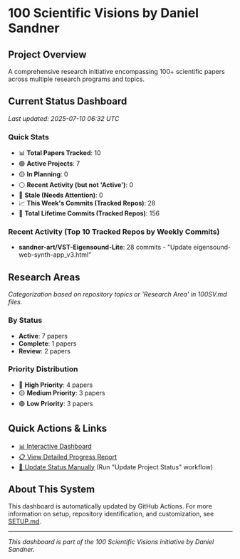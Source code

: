 # 100 Scientific Visions by Daniel Sandner

## Project Overview
A comprehensive research initiative encompassing 100+ scientific papers across multiple research programs and topics.

## Current Status Dashboard
*Last updated: 2025-07-10 06:32 UTC*

### Quick Stats
- 📊 **Total Papers Tracked**: 10
- 🟢 **Active Projects**: 7
- 🟡 **In Planning**: 0
- ⚪ **Recent Activity (but not 'Active')**: 0
- 🔴 **Stale (Needs Attention)**: 0
- 📈 **This Week's Commits (Tracked Repos)**: 28 
- 📜 **Total Lifetime Commits (Tracked Repos)**: 156

### Recent Activity (Top 10 Tracked Repos by Weekly Commits)
- **sandner-art/VST-Eigensound-Lite**: 28 commits - "Update eigensound-web-synth-app_v3.html"

## Research Areas
*Categorization based on repository topics or 'Research Area' in 100SV.md files.*

### By Status
- **Active**: 7 papers
- **Complete**: 1 papers
- **Review**: 2 papers

### Priority Distribution
- 🔴 **High Priority**: 4 papers
- 🟡 **Medium Priority**: 3 papers
- 🟢 **Low Priority**: 3 papers

## Quick Actions & Links
- [📊 Interactive Dashboard](https://sandner-art.github.io/100-Scientific-Visions-Hub/)
- [📋 View Detailed Progress Report](./reports/detailed-progress.md)
- [🔄 Update Status Manually](../../actions) (Run "Update Project Status" workflow)

## About This System
This dashboard is automatically updated by GitHub Actions. For more information on setup, repository identification, and customization, see [SETUP.md](./setup.md).

---

*This dashboard is part of the 100 Scientific Visions initiative by Daniel Sandner.*